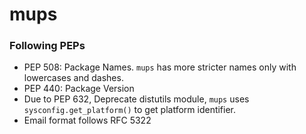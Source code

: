 # mups

### Following PEPs

- PEP 508: Package Names. `mups` has more stricter names only with lowercases and dashes.
- PEP 440: Package Version
- Due to PEP 632, Deprecate distutils module, `mups` uses `sysconfig.get_platform()` to get platform identifier.
- Email format follows RFC 5322